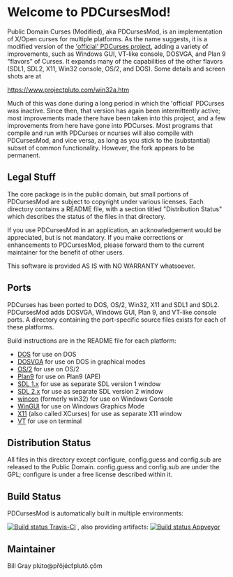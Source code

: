 Welcome to PDCursesMod!
=======================

Public Domain Curses (Modified), aka PDCursesMod, is an implementation of X/Open curses for multiple platforms. As the name suggests,  it is a modified version of the ['official' PDCurses project](https://www.github.com/wmcbrine/PDCurses),  adding a variety of improvements, such as Windows GUI, VT-like console,  DOSVGA,  and Plan 9 "flavors" of Curses.  It expands many of the capabilities of the other flavors (SDL1,  SDL2,  X11, Win32 console, OS/2, and DOS).  Some details and screen shots are at

https://www.projectpluto.com/win32a.htm

Much of this was done during a long period in which the 'official' PDCurses  was inactive.  Since then,  that version has again been intermittently active;  most improvements made there have been taken into this project,  and a few improvements from here have gone into PDCurses. Most programs that compile and run with PDCurses or ncurses will also compile with PDCursesMod,  and vice versa, as long as you stick to the (substantial) subset of common functionality. However,  the fork appears to be permanent.

Legal Stuff
-----------

The core package is in the public domain, but small portions of PDCursesMod are subject to copyright under various licenses.  Each directory contains a README file, with a section titled "Distribution Status" which describes the status of the files in that directory.

If you use PDCursesMod in an application, an acknowledgement would be appreciated, but is not mandatory. If you make corrections or enhancements to PDCursesMod, please forward them to the current maintainer for the benefit of other users.

This software is provided AS IS with NO WARRANTY whatsoever.

Ports
-----

PDCurses has been ported to DOS, OS/2, Win32, X11 and SDL1 and SDL2. PDCursesMod adds DOSVGA,  Windows GUI,  Plan 9,  and VT-like console ports. A directory containing the port-specific source files exists for each of these platforms.

Build instructions are in the README file for each platform:

-  [DOS](dos/README.md) for use on DOS
-  [DOSVGA](dosvga/README.md) for use on DOS in graphical modes
-  [OS/2](os2/README.md) for use on OS/2
-  [Plan9](plan9/README.md) for use on Plan9 (APE)
-  [SDL 1.x](sdl1/README.md) for use as separate SDL version 1 window
-  [SDL 2.x](sdl2/README.md) for use as separate SDL version 2 window
-  [wincon](wincon/README.md) (formerly win32) for use on Windows Console
-  [WinGUI](wingui/README.md) for use on Windows Graphics Mode
-  [X11](x11/README.md) (also called XCurses) for use as separate X11 window
-  [VT](vt/README.md) for use on terminal

Distribution Status
-------------------

All files in this directory except configure, config.guess and config.sub are released to the Public Domain. config.guess and config.sub are under the GPL; configure is under a free license described within it.

Build Status
-------------------

PDCursesMod is automatically built in multiple environments:

[![Build status Travis-CI](https://api.travis-ci.com/Bill-Gray/PDCursesMod.svg?branch=master)](https://travis-ci.com/Bill-Gray/PDCursesMod)
, also providing artifacts: [![Build status Appveyor](https://ci.appveyor.com/api/projects/status/github/Bill-Gray/PDCursesMod?branch=master&svg=true)](https://ci.appveyor.com/project/Bill-Gray/PDCursesMod)


Maintainer
----------

Bill Gray
p&#x202e;&ocirc;&#xe7;.&ouml;tulp&#x165;c&eacute;j&ocirc;&#x159;p&#x40;ot&uacute;l&#x202c;m
